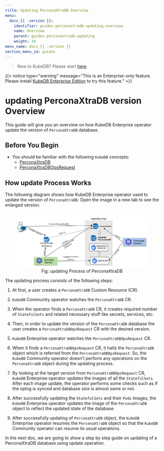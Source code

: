 ```yaml
---
title: Updating PerconaXtraDB Overview
menu:
  docs_{{ .version }}:
    identifier: guides-perconaxtradb-updating-overview
    name: Overview
    parent: guides-perconaxtradb-updating
    weight: 10
menu_name: docs_{{ .version }}
section_menu_id: guides
---
```


> New to KubeDB? Please start [here](/docs/README.md).

{{< notice type="warning" message="This is an Enterprise-only feature. Please install [KubeDB Enterprise Edition](/docs/setup/install/enterprise.md) to try this feature." >}}

# updating PerconaXtraDB version Overview

This guide will give you an overview on how KubeDB Enterprise operator update the version of `PerconaXtraDB` database.

## Before You Begin

- You should be familiar with the following `KubeDB` concepts:
  - [PerconaXtraDB](/docs/guides/percona-xtradb/concepts/perconaxtradb)
  - [PerconaXtraDBOpsRequest](/docs/guides/percona-xtradb/concepts/opsrequest)

## How update Process Works

The following diagram shows how KubeDB Enterprise operator used to update the version of `PerconaXtraDB`. Open the image in a new tab to see the enlarged version.

<figure align="center">
  <img alt="updating Process of PerconaXtraDB" src="/docs/guides/percona-xtradb/update-version/overview/images/pxops-update.jpeg">
<figcaption align="center">Fig: updating Process of PerconaXtraDB</figcaption>
</figure>

The updating process consists of the following steps:

1. At first, a user creates a `PerconaXtraDB` Custom Resource (CR).

2. `KubeDB` Community operator watches the `PerconaXtraDB` CR.

3. When the operator finds a `PerconaXtraDB` CR, it creates required number of `StatefulSets` and related necessary stuff like secrets, services, etc.

4. Then, in order to update the version of the `PerconaXtraDB` database the user creates a `PerconaXtraDBOpsRequest` CR with the desired version.

5. `KubeDB` Enterprise operator watches the `PerconaXtraDBOpsRequest` CR.

6. When it finds a `PerconaXtraDBOpsRequest` CR, it halts the `PerconaXtraDB` object which is referred from the `PerconaXtraDBOpsRequest`. So, the `KubeDB` Community operator doesn't perform any operations on the `PerconaXtraDB` object during the updating process.  

7. By looking at the target version from `PerconaXtraDBOpsRequest` CR, `KubeDB` Enterprise operator updates the images of all the `StatefulSets`. After each image update, the operator performs some checks such as if the oplog is synced and database size is almost same or not.

8. After successfully updating the `StatefulSets` and their `Pods` images, the `KubeDB` Enterprise operator updates the image of the `PerconaXtraDB` object to reflect the updated state of the database.

9. After successfully updating of `PerconaXtraDB` object, the `KubeDB` Enterprise operator resumes the `PerconaXtraDB` object so that the `KubeDB` Community operator can resume its usual operations.

In the next doc, we are going to show a step by step guide on updating of a PerconaXtraDB database using update operation.